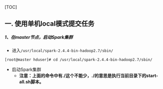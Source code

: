 [TOC]



## 一. 使用单机local模式提交任务

##### 1、在master节点，启动Spark集群

- 进入`/usr/local/spark-2.4.4-bin-hadoop2.7/sbin/`

```shell
[root@master hduser]# cd /usr/local/spark-2.4.4-bin-hadoop2.7/sbin/
```

- 启动Spark集群
  - **注意：上面的命令中有./这个不能少，./的意思是执行当前目录下的start-all.sh脚本。**

